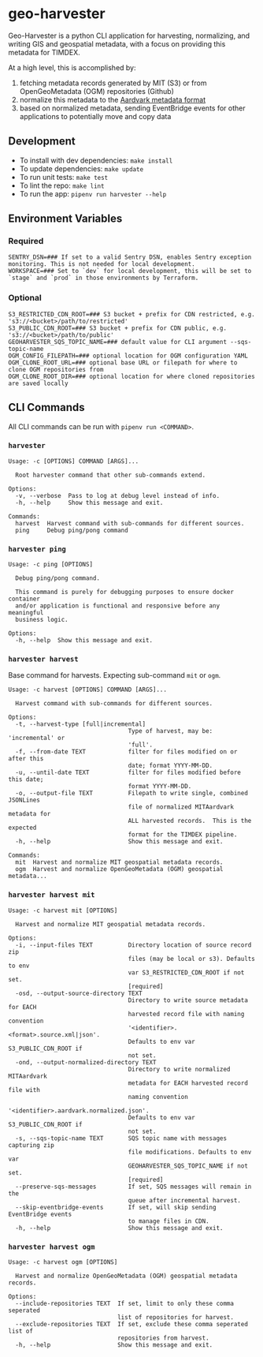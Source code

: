 # geo-harvester

Geo-Harvester is a python CLI application for harvesting, normalizing, and writing GIS and geospatial metadata, with a focus on providing this metadata for TIMDEX.

At a high level, this is accomplished by:
1. fetching metadata records generated by MIT (S3) or from OpenGeoMetadata (OGM) repositories (Github)
2. normalize this metadata to the [Aardvark metadata format](https://opengeometadata.org/ogm-aardvark/)
3. based on normalized metadata, sending EventBridge events for other applications to potentially move and copy data

## Development

- To install with dev dependencies: `make install`
- To update dependencies: `make update`
- To run unit tests: `make test`
- To lint the repo: `make lint`
- To run the app: `pipenv run harvester --help`

## Environment Variables

### Required
```shell
SENTRY_DSN=### If set to a valid Sentry DSN, enables Sentry exception monitoring. This is not needed for local development.
WORKSPACE=### Set to `dev` for local development, this will be set to `stage` and `prod` in those environments by Terraform.
```

### Optional
```shell
S3_RESTRICTED_CDN_ROOT=### S3 bucket + prefix for CDN restricted, e.g. 's3://<bucket>/path/to/restricted'
S3_PUBLIC_CDN_ROOT=### S3 bucket + prefix for CDN public, e.g. 's3://<bucket>/path/to/public'
GEOHARVESTER_SQS_TOPIC_NAME=### default value for CLI argument --sqs-topic-name
OGM_CONFIG_FILEPATH=### optional location for OGM configuration YAML
OGM_CLONE_ROOT_URL=### optional base URL or filepath for where to clone OGM repositories from
OGM_CLONE_ROOT_DIR=### optional location for where cloned repositories are saved locally
```

## CLI Commands

All CLI commands can be run with `pipenv run <COMMAND>`.

### `harvester`

```text
Usage: -c [OPTIONS] COMMAND [ARGS]...

  Root harvester command that other sub-commands extend.

Options:
  -v, --verbose  Pass to log at debug level instead of info.
  -h, --help     Show this message and exit.

Commands:
  harvest  Harvest command with sub-commands for different sources.
  ping     Debug ping/pong command
```

### `harvester ping`

```text
Usage: -c ping [OPTIONS]

  Debug ping/pong command.

  This command is purely for debugging purposes to ensure docker container
  and/or application is functional and responsive before any meaningful
  business logic.

Options:
  -h, --help  Show this message and exit.
```

### `harvester harvest`

Base command for harvests. Expecting sub-command `mit` or `ogm`.

```text
Usage: -c harvest [OPTIONS] COMMAND [ARGS]...

  Harvest command with sub-commands for different sources.

Options:
  -t, --harvest-type [full|incremental]
                                  Type of harvest, may be: 'incremental' or
                                  'full'.
  -f, --from-date TEXT            filter for files modified on or after this
                                  date; format YYYY-MM-DD.
  -u, --until-date TEXT           filter for files modified before this date;
                                  format YYYY-MM-DD.
  -o, --output-file TEXT          Filepath to write single, combined JSONLines
                                  file of normalized MITAardvark metadata for
                                  ALL harvested records.  This is the expected
                                  format for the TIMDEX pipeline.
  -h, --help                      Show this message and exit.

Commands:
  mit  Harvest and normalize MIT geospatial metadata records.
  ogm  Harvest and normalize OpenGeoMetadata (OGM) geospatial metadata...
```

### `harvester harvest mit`

```text
Usage: -c harvest mit [OPTIONS]

  Harvest and normalize MIT geospatial metadata records.

Options:
  -i, --input-files TEXT          Directory location of source record zip
                                  files (may be local or s3). Defaults to env
                                  var S3_RESTRICTED_CDN_ROOT if not set.
                                  [required]
  -osd, --output-source-directory TEXT
                                  Directory to write source metadata for EACH
                                  harvested record file with naming convention
                                  '<identifier>.<format>.source.xml|json'.
                                  Defaults to env var S3_PUBLIC_CDN_ROOT if
                                  not set.
  -ond, --output-normalized-directory TEXT
                                  Directory to write normalized MITAardvark
                                  metadata for EACH harvested record file with
                                  naming convention
                                  '<identifier>.aardvark.normalized.json'.
                                  Defaults to env var S3_PUBLIC_CDN_ROOT if
                                  not set.
  -s, --sqs-topic-name TEXT       SQS topic name with messages capturing zip
                                  file modifications. Defaults to env var
                                  GEOHARVESTER_SQS_TOPIC_NAME if not set.
                                  [required]
  --preserve-sqs-messages         If set, SQS messages will remain in the
                                  queue after incremental harvest.
  --skip-eventbridge-events       If set, will skip sending EventBridge events
                                  to manage files in CDN.
  -h, --help                      Show this message and exit.
```

### `harvester harvest ogm`

```text
Usage: -c harvest ogm [OPTIONS]

  Harvest and normalize OpenGeoMetadata (OGM) geospatial metadata records.

Options:
  --include-repositories TEXT  If set, limit to only these comma seperated
                               list of repositories for harvest.
  --exclude-repositories TEXT  If set, exclude these comma seperated list of
                               repositories from harvest.
  -h, --help                   Show this message and exit.
```
